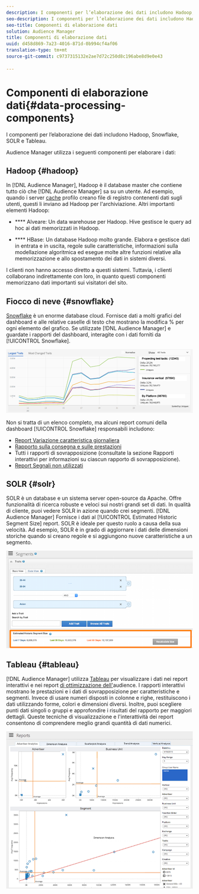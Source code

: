 ```yaml
---
description: I componenti per l’elaborazione dei dati includono Hadoop, Snowflake, SOLR e Tableau.
seo-description: I componenti per l’elaborazione dei dati includono Hadoop, Snowflake, SOLR e Tableau.
seo-title: Componenti di elaborazione dati
solution: Audience Manager
title: Componenti di elaborazione dati
uuid: d458d869-7a23-4016-871d-0b994cf4af06
translation-type: tm+mt
source-git-commit: c9737315132e2ae7d72c250d8c196abe8d9e0e43

---
```



# Componenti di elaborazione dati{#data-processing-components}

I componenti per l’elaborazione dei dati includono Hadoop, Snowflake, SOLR e Tableau.

<!-- 

c_comproc.xml

 -->

Audience Manager utilizza i seguenti componenti per elaborare i dati:

## Hadoop {#hadoop}

In [!DNL Audience Manager], Hadoop è il database master che contiene tutto ciò che [!DNL Audience Manager] sa su un utente. Ad esempio, quando i server [cache](../../reference/system-components/components-data-collection.md) profilo creano file di registro contenenti dati sugli utenti, questi li inviano ad Hadoop per l'archiviazione. Altri importanti elementi Hadoop:

* **** Alveare: Un data warehouse per Hadoop. Hive gestisce le query ad hoc ai dati memorizzati in Hadoop.

* **** HBase: Un database Hadoop molto grande. Elabora e gestisce dati in entrata e in uscita, regole sulle caratteristiche, informazioni sulla modellazione algoritmica ed esegue molte altre funzioni relative alla memorizzazione e allo spostamento dei dati in sistemi diversi.

I clienti non hanno accesso diretto a questi sistemi. Tuttavia, i clienti collaborano indirettamente con loro, in quanto questi componenti memorizzano dati importanti sui visitatori del sito.

## Fiocco di neve {#snowflake}

[Snowflake](https://www.snowflake.net/) è un enorme database cloud. Fornisce dati a molti grafici del dashboard e alle relative caselle di testo che mostrano la modifica % per ogni elemento del grafico. Se utilizzate [!DNL Audience Manager] e guardate i rapporti del dashboard, interagite con i dati forniti da [!UICONTROL Snowflake].



![](assets/dashboardreport.png)

Non si tratta di un elenco completo, ma alcuni report comuni della dashboard [!UICONTROL Snowflake] responsabili includono:

* [Report Variazione caratteristica giornaliera](/help/using/reporting/audience-optimization-reports/daily-trait-variation-report.md)
* [Rapporto sulla consegna e sulle prestazioni](/help/using/reporting/dynamic-reports/delivery-performance-report.md)
* Tutti i rapporti di sovrapposizione (consultate la sezione Rapporti [](/help/using/reporting/dynamic-reports/dynamic-reports.md) interattivi per informazioni su ciascun rapporto di sovrapposizione).
* [Report Segnali non utilizzati](/help/using/reporting/dynamic-reports/unused-signals.md)

## SOLR {#solr}

SOLR è un database e un sistema server open-source da Apache. Offre funzionalità di ricerca robuste e veloci sui nostri grandi set di dati. In qualità di cliente, puoi vedere SOLR in azione quando crei segmenti. [!DNL Audience Manager] Fornisce i dati al [!UICONTROL Estimated Historic Segment Size] report. SOLR è ideale per questo ruolo a causa della sua velocità. Ad esempio, SOLR è in grado di aggiornare i dati delle dimensioni storiche quando si creano regole e si aggiungono nuove caratteristiche a un segmento.



![](assets/audsize.png)

## Tableau {#tableau}

[!DNL Audience Manager] utilizza [Tableau](https://www.tableausoftware.com/) per visualizzare i dati nei report [](../../reporting/dynamic-reports/dynamic-reports.md#interactive-and-overlap-reports) interattivi e nei report [di ottimizzazione dell'](../../reporting/audience-optimization-reports/audience-optimization-reports.md)audience. I rapporti interattivi mostrano le prestazioni e i dati di sovrapposizione per caratteristiche e segmenti. Invece di usare numeri disposti in colonne e righe, restituiscono i dati utilizzando forme, colori e dimensioni diversi. Inoltre, puoi scegliere punti dati singoli o gruppi e approfondire i risultati del rapporto per maggiori dettagli. Queste tecniche di visualizzazione e l'interattività dei report consentono di comprendere meglio grandi quantità di dati numerici.



![](assets/advertiser_analytics.png)

